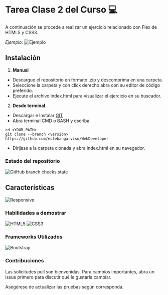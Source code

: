 # Tarea Clase 2 del Curso 💻
A continuación se procede a realizar un ejercicio relacionado con Flex de HTML5 y CSS3.

*Ejemplo:*
![Ejemplo](https://github.com/estebangarviso/WebDeveloper/blob/v1.0.0/clase2/assets/img/screen-task-clase-2.jpg?raw=true)

## Instalación
1. **Manual**
  - Descargue el repositorio en formato .zip y descomprima en una carpeta.
  - Seleccione la carpeta y con click derecho abra con su editor de código preferido.
  - Ejecute el archivo index.html para visualizar el ejercicio en su buscador.
2. **Desde terminal**
  - Descargar e Instalar [GIT](https://git-scm.com/downloads)
  - Abra terminal CMD o BASH y escriba.

```
cd <YOUR_PATH>
git clone --branch <version> https://github.com/estebangarviso/WebDeveloper
```

  - Dirijase a la carpeta clonada y abra index.html en su navegador.
### Estado del repositorio

![GitHub branch checks state](https://img.shields.io/github/checks-status/estebangarviso/WebDeveloper/v1.0.0?style=plastic)

## Características
![Responsive](https://img.shields.io/badge/Responsive-v3.0.0-4F0599?style=solid&labelColor=4F0599&logo=Scaleway)
### Habilidades a demostrar

![HTML5](https://img.shields.io/badge/HTML-v.5.0.0-E34F26?style=solid&logoColor=ffffff&labelColor=E34F26&logo=html5)
![CSS3](https://img.shields.io/badge/CSS-v3.0.0-1572B6?style=solid&labelColor=1572B6&logo=css3)

### Frameworks Utilizados

![Bootstrap](https://img.shields.io/badge/Bootstrap-v5.0.0-7952B3?style=solid&logoColor=ffffff&labelColor=7952B3&logo=bootstrap)

### Contribuciones

Las solicitudes pull son bienvenidas. Para cambios importantes, abra un issue primero para discutir qué le gustaría cambiar.

Asegúrese de actualizar las pruebas según corresponda.

